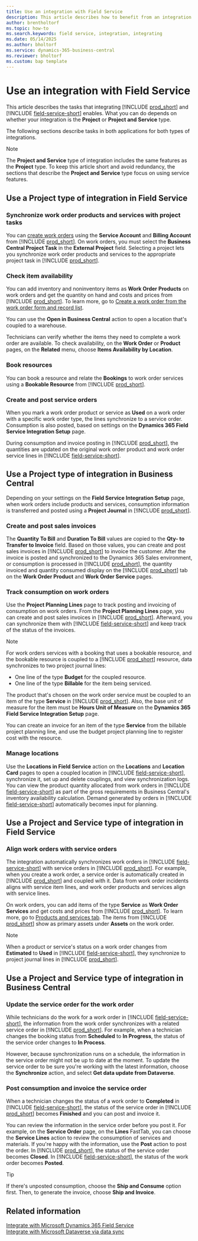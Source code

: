 ```yaml
---
title: Use an integration with Field Service
description: This article describes how to benefit from an integration with Microsoft Dynamics 365 Field Service.
author: brentholtorf
ms.topic: how-to
ms.search.keywords: field service, integration, integrating
ms.date: 05/14/2025
ms.author: bholtorf
ms.service: dynamics-365-business-central
ms.reviewer: bholtorf
ms.custom: bap template
---
```


# Use an integration with Field Service

This article describes the tasks that integrating [!INCLUDE [prod_short](includes/prod_short.md)] and [!INCLUDE [field-service-short](includes/field-service-short.md)] enables. What you can do depends on whether your integration is the **Project** or **Project and Service** type.

The following sections describe tasks in both applications for both types of integrations.

> [!NOTE]
> The **Project and Service** type of integration includes the same features as the **Project** type. To keep this article short and avoid redundancy, the sections that describe the **Project and Service** type focus on using service features.

## Use a Project type of integration in Field Service

### Synchronize work order products and services with project tasks

You can [create work orders](/dynamics365/field-service/create-work-order) using the **Service Account** and **Billing Account** from [!INCLUDE [prod_short](includes/prod_short.md)]. On work orders, you must select the **Business Central Project Task** in the **External Project** field. Selecting a project lets you synchronize work order products and services to the appropriate project task in [!INCLUDE [prod_short](includes/prod_short.md)].

### Check item availability

You can add inventory and noninventory items as **Work Order Products** on work orders and get the quantity on hand and costs and prices from [!INCLUDE [prod_short](includes/prod_short.md)]. To learn more, go to [Create a work order from the work order form and record list](/dynamics365/field-service/create-work-order#create-a-work-order-from-the-work-order-form-and-record-list).

You can use the **Open in Business Central** action to open a location that's coupled to a warehouse.

Technicians can verify whether the items they need to complete a work order are available. To check availability, on the **Work Order** or **Product** pages, on the **Related** menu, choose **Items Availability by Location**.

### Book resources

You can book a resource and relate the **Bookings** to work order services using a **Bookable Resource** from [!INCLUDE [prod_short](includes/prod_short.md)].

### Create and post service orders

When you mark a work order product or service as **Used** on a work order with a specific work order type, the lines synchronize to a service order. Consumption is also posted, based on settings on the **Dynamics 365 Field Service Integration Setup** page.

During consumption and invoice posting in [!INCLUDE [prod_short](includes/prod_short.md)], the quantities are updated on the original work order product and work order service lines in [!INCLUDE [field-service-short](includes/field-service-short.md)].

## Use a Project type of integration in Business Central

Depending on your settings on the **Field Service Integration Setup** page, when work orders include products and services, consumption information is transferred and posted using a **Project Journal** in [!INCLUDE [prod_short](includes/prod_short.md)].

### Create and post sales invoices

The **Quantity To Bill** and **Duration To Bill** values are copied to the **Qty- to Transfer to Invoice** field. Based on those values, you can create and post sales invoices in [!INCLUDE [prod_short](includes/prod_short.md)] to invoice the customer. After the invoice is posted and synchronized to the Dynamics 365 Sales environment, or consumption is processed in [!INCLUDE [prod_short](includes/prod_short.md)], the quantity invoiced and quantity consumed display on the [!INCLUDE [prod_short](includes/prod_short.md)] tab on the **Work Order Product** and **Work Order Service** pages.  

### Track consumption on work orders

Use the **Project Planning Lines** page to track posting and invoicing of consumption on work orders. From the **Project Planning Lines** page, you can create and post sales invoices in [!INCLUDE [prod_short](includes/prod_short.md)]. Afterward, you can synchronize them with [!INCLUDE [field-service-short](includes/field-service-short.md)] and keep track of the status of the invoices.

> [!NOTE]
> For work orders services with a booking that uses a bookable resource, and the bookable resource is coupled to a [!INCLUDE [prod_short](includes/prod_short.md)] resource, data synchronizes to two project journal lines:
>
> - One line of the type **Budget** for the coupled resource.
> - One line of the type **Billable** for the item being serviced.
>
> The product that's chosen on the work order service must be coupled to an item of the type **Service** in [!INCLUDE [prod_short](includes/prod_short.md)]. Also, the base unit of measure for the item must be **Hours Unit of Measure** on the **Dynamics 365 Field Service Integration Setup** page.
>
> You can create an invoice for an item of the type **Service** from the billable project planning line, and use the budget project planning line to register cost with the resource.

### Manage locations

Use the **Locations in Field Service** action on the **Locations** and **Location Card** pages to open a coupled location in [!INCLUDE [field-service-short](includes/field-service-short.md)], synchronize it, set up and delete couplings, and view synchronization logs. You can view the product quantity allocated from work orders in [!INCLUDE [field-service-short](includes/field-service-short.md)] as part of the gross requirements in Business Central's inventory availability calculation. Demand generated by orders in [!INCLUDE [field-service-short](includes/field-service-short.md)] automatically becomes input for planning.

## Use a Project and Service type of integration in Field Service

### Align work orders with service orders

The integration automatically synchronizes work orders in [!INCLUDE [field-service-short](includes/field-service-short.md)] with service orders in [!INCLUDE [prod_short](includes/prod_short.md)]. For example, when you create a work order, a service order is automatically created in [!INCLUDE [prod_short](includes/prod_short.md)] and coupled with it. Data from work order incidents aligns with service item lines, and work order products and services align with service lines.

On work orders, you can add items of the type **Service** as **Work Order Services** and get costs and prices from [!INCLUDE [prod_short](includes/prod_short.md)]. To learn more, go to [Products and services tab](/dynamics365/field-service/work-order-experience#products-and-services-tab). The items from [!INCLUDE [prod_short](includes/prod_short.md)] show as primary assets under  **Assets** on the work order.

> [!NOTE]
> When a product or service's status on a work order changes from **Estimated** to **Used** in [!INCLUDE [field-service-short](includes/field-service-short.md)], they synchronize to project journal lines in [!INCLUDE [prod_short](includes/prod_short.md)].

## Use a Project and Service type of integration in Business Central

### Update the service order for the work order

While technicians do the work for a work order in [!INCLUDE [field-service-short](includes/field-service-short.md)], the information from the work order synchronizes with a related service order in [!INCLUDE [prod_short](includes/prod_short.md)]. For example, when a technician changes the booking status from **Scheduled** to **In Progress**, the status of the service order changes to **In Process**.

However, because synchronization runs on a schedule, the information in the service order might not be up to date at the moment. To update the service order to be sure you're working with the latest information, choose the **Synchronize** action, and select **Get data update from Dataverse**.

### Post consumption and invoice the service order

When a technician changes the status of a work order to **Completed** in [!INCLUDE [field-service-short](includes/field-service-short.md)], the status of the service order in [!INCLUDE [prod_short](includes/prod_short.md)] becomes **Finished** and you can post and invoice it.

You can review the information in the service order before you post it. For example, on the **Service Order** page, on the **Lines** FastTab, you can choose the **Service Lines** action to review the consumption of services and materials. If you're happy with the information, use the **Post** action to post the order. In [!INCLUDE [prod_short](includes/prod_short.md)], the status of the service order becomes **Closed**. In [!INCLUDE [field-service-short](includes/field-service-short.md)], the status of the work order becomes **Posted**.

> [!TIP]
> If there's unposted consumption, choose the **Ship and Consume** option first. Then, to generate the invoice, choose **Ship and Invoice**.

## Related information

[Integrate with Microsoft Dynamics 365 Field Service](admin-integrate-field-service.md)  
[Integrate with Microsoft Dataverse via data sync](admin-common-data-service.md)  
